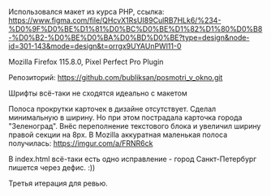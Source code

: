 Использовался макет из курса PHP, ссылка:
https://www.figma.com/file/QHcvX1RsUI89CulRB7HLk6/%234-%D0%9F%D0%BE%D1%81%D0%BC%D0%BE%D1%82%D1%80%D0%B8-%D0%B2-%D0%BE%D0%BA%D0%BD%D0%BE?type=design&node-id=301-143&mode=design&t=orrgx9UYAUnPWl11-0

Mozilla Firefox 115.8.0, Pixel Perfect Pro Plugin

Репозиторий: https://github.com/bubliksan/posmotri_v_okno.git

Шрифты всё-таки не сходятся идеально с макетом

Полоса прокрутки карточек в дизайне отсутствует. Сделал минимальную в ширину. Но при этом пострадала карточка города "Зеленоград". Внёс переполнение текстового блока и увеличил ширину правой секции на 8px. В Mozilla аккуратная маленькая полоса получилась: https://imgur.com/a/FRNR6ck

В index.html всё-таки есть одно исправление - город Санкт-Петербург пишется через дефис. :))

Третья итерация для ревью.